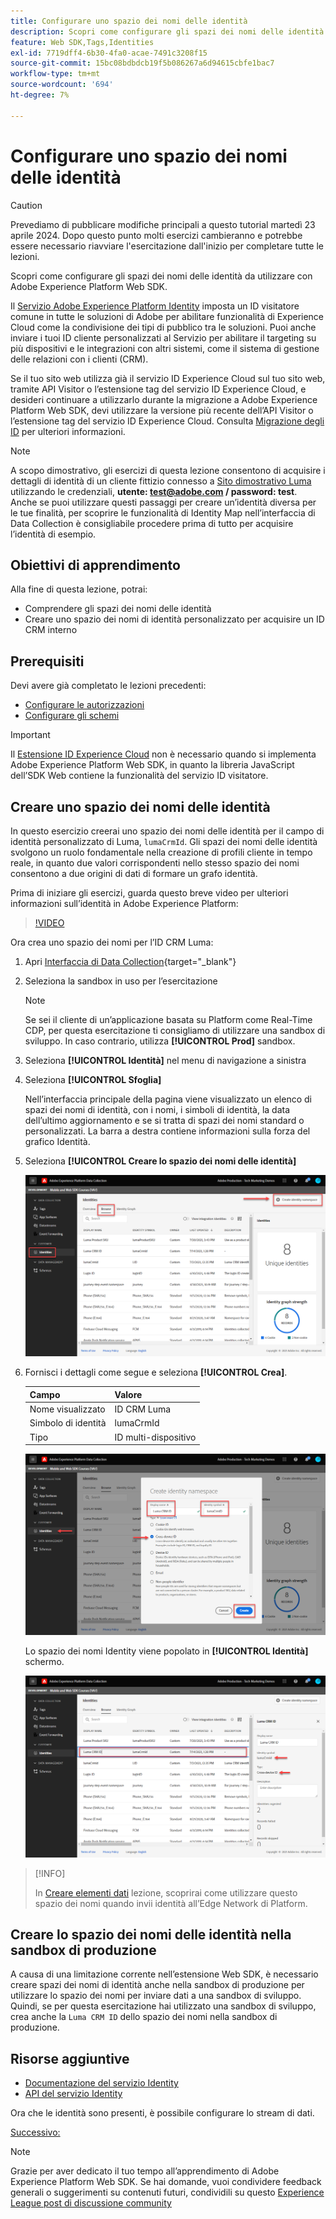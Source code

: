 ```yaml
---
title: Configurare uno spazio dei nomi delle identità
description: Scopri come configurare gli spazi dei nomi delle identità da utilizzare con Adobe Experience Platform Web SDK. Questa lezione fa parte dell’esercitazione Implementare Adobe Experience Cloud con Web SDK.
feature: Web SDK,Tags,Identities
exl-id: 7719dff4-6b30-4fa0-acae-7491c3208f15
source-git-commit: 15bc08bdbdcb19f5b086267a6d94615cbfe1bac7
workflow-type: tm+mt
source-wordcount: '694'
ht-degree: 7%

---
```


# Configurare uno spazio dei nomi delle identità


>[!CAUTION]
>
>Prevediamo di pubblicare modifiche principali a questo tutorial martedì 23 aprile 2024. Dopo questo punto molti esercizi cambieranno e potrebbe essere necessario riavviare l&#39;esercitazione dall&#39;inizio per completare tutte le lezioni.

Scopri come configurare gli spazi dei nomi delle identità da utilizzare con Adobe Experience Platform Web SDK.

Il [Servizio Adobe Experience Platform Identity](https://experienceleague.adobe.com/docs/id-service/using/home.html?lang=it) imposta un ID visitatore comune in tutte le soluzioni di Adobe per abilitare funzionalità di Experience Cloud come la condivisione dei tipi di pubblico tra le soluzioni. Puoi anche inviare i tuoi ID cliente personalizzati al Servizio per abilitare il targeting su più dispositivi e le integrazioni con altri sistemi, come il sistema di gestione delle relazioni con i clienti (CRM).

Se il tuo sito web utilizza già il servizio ID Experience Cloud sul tuo sito web, tramite API Visitor o l’estensione tag del servizio ID Experience Cloud, e desideri continuare a utilizzarlo durante la migrazione a Adobe Experience Platform Web SDK, devi utilizzare la versione più recente dell’API Visitor o l’estensione tag del servizio ID Experience Cloud. Consulta [Migrazione degli ID](https://experienceleague.adobe.com/docs/experience-platform/edge/identity/overview.html?lang=en) per ulteriori informazioni.

>[!NOTE]
>
> A scopo dimostrativo, gli esercizi di questa lezione consentono di acquisire i dettagli di identità di un cliente fittizio connesso a [Sito dimostrativo Luma](https://luma.enablementadobe.com/content/luma/us/en.html) utilizzando le credenziali, **utente: test@adobe.com / password: test**. Anche se puoi utilizzare questi passaggi per creare un’identità diversa per le tue finalità, per scoprire le funzionalità di Identity Map nell’interfaccia di Data Collection è consigliabile procedere prima di tutto per acquisire l’identità di esempio.

## Obiettivi di apprendimento

Alla fine di questa lezione, potrai:

* Comprendere gli spazi dei nomi delle identità
* Creare uno spazio dei nomi di identità personalizzato per acquisire un ID CRM interno


## Prerequisiti

Devi avere già completato le lezioni precedenti:

* [Configurare le autorizzazioni](configure-permissions.md)
* [Configurare gli schemi](configure-schemas.md)

>[!IMPORTANT]
>
>Il [Estensione ID Experience Cloud](https://exchange.adobe.com/experiencecloud.details.100160.adobe-experience-cloud-id-launch-extension.html) non è necessario quando si implementa Adobe Experience Platform Web SDK, in quanto la libreria JavaScript dell’SDK Web contiene la funzionalità del servizio ID visitatore.

## Creare uno spazio dei nomi delle identità

In questo esercizio creerai uno spazio dei nomi delle identità per il campo di identità personalizzato di Luma, `lumaCrmId`. Gli spazi dei nomi delle identità svolgono un ruolo fondamentale nella creazione di profili cliente in tempo reale, in quanto due valori corrispondenti nello stesso spazio dei nomi consentono a due origini di dati di formare un grafo identità.

Prima di iniziare gli esercizi, guarda questo breve video per ulteriori informazioni sull’identità in Adobe Experience Platform:
>[!VIDEO](https://video.tv.adobe.com/v/27841?learn=on)

Ora crea uno spazio dei nomi per l’ID CRM Luma:

1. Apri [Interfaccia di Data Collection](https://launch.adobe.com/){target="_blank"}
1. Seleziona la sandbox in uso per l’esercitazione

   >[!NOTE]
   >
   >Se sei il cliente di un’applicazione basata su Platform come Real-Time CDP, per questa esercitazione ti consigliamo di utilizzare una sandbox di sviluppo. In caso contrario, utilizza **[!UICONTROL Prod]** sandbox.

1. Seleziona **[!UICONTROL Identità]** nel menu di navigazione a sinistra
1. Seleziona **[!UICONTROL Sfoglia]**

   Nell’interfaccia principale della pagina viene visualizzato un elenco di spazi dei nomi di identità, con i nomi, i simboli di identità, la data dell’ultimo aggiornamento e se si tratta di spazi dei nomi standard o personalizzati. La barra a destra contiene informazioni sulla forza del grafico Identità.

1. Seleziona **[!UICONTROL Creare lo spazio dei nomi delle identità]**

   ![Visualizza identità](assets/configure-identities-screen.png)

1. Fornisci i dettagli come segue e seleziona **[!UICONTROL Crea]**.

   | Campo | Valore |
   |---------------|-----------|
   | Nome visualizzato | ID CRM Luma |
   | Simbolo di identità | lumaCrmId |
   | Tipo | ID multi-dispositivo |


   ![Creare spazi dei nomi](assets/identities-create-namespace.png)


   Lo spazio dei nomi Identity viene popolato in **[!UICONTROL Identità]** schermo.

   ![Creare spazi dei nomi](assets/configure-identities-namespace-lumaCrmId.png)


>[!INFO]
>
> In [Creare elementi dati](create-data-elements.md) lezione, scoprirai come utilizzare questo spazio dei nomi quando invii identità all’Edge Network di Platform.

## Creare lo spazio dei nomi delle identità nella sandbox di produzione

A causa di una limitazione corrente nell’estensione Web SDK, è necessario creare spazi dei nomi di identità anche nella sandbox di produzione per utilizzare lo spazio dei nomi per inviare dati a una sandbox di sviluppo. Quindi, se per questa esercitazione hai utilizzato una sandbox di sviluppo, crea anche la `Luma CRM ID` dello spazio dei nomi nella sandbox di produzione.

## Risorse aggiuntive

* [Documentazione del servizio Identity](https://experienceleague.adobe.com/docs/experience-platform/identity/home.html?lang=it)
* [API del servizio Identity](https://www.adobe.io/experience-platform-apis/references/identity-service/)

Ora che le identità sono presenti, è possibile configurare lo stream di dati.

[Successivo: ](configure-datastream.md)

>[!NOTE]
>
>Grazie per aver dedicato il tuo tempo all’apprendimento di Adobe Experience Platform Web SDK. Se hai domande, vuoi condividere feedback generali o suggerimenti su contenuti futuri, condividili su questo [Experience League post di discussione community](https://experienceleaguecommunities.adobe.com/t5/adobe-experience-platform-launch/tutorial-discussion-implement-adobe-experience-cloud-with-web/td-p/444996)
